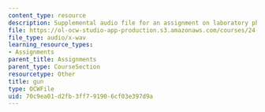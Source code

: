 ```yaml
---
content_type: resource
description: Supplemental audio file for an assignment on laboratory phonology.
file: https://ol-ocw-studio-app-production.s3.amazonaws.com/courses/24-910-topics-in-linguistic-theory-laboratory-phonology-spring-2007/70c9ea01d2fb3ff791906cf03e397d9a_gun.wav
file_type: audio/x-wav
learning_resource_types:
- Assignments
parent_title: Assignments
parent_type: CourseSection
resourcetype: Other
title: gun
type: OCWFile
uid: 70c9ea01-d2fb-3ff7-9190-6cf03e397d9a
---
```

